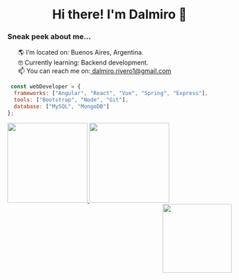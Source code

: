 ### <h1 align="center"> Hi there! I'm Dalmiro 👾 </h1>

<!--
**dalmirorivero/dalmirorivero** is a ✨ _special_ ✨ repository because its `README.md` (this file) appears on your GitHub profile.

Here are some ideas to get you started:
-->

<div>
<h3>Sneak peek about me...</h3>
<ul type=none align=left>
<li>🌎 I’m located on: Buenos Aires, Argentina.</li>
<li>🤓 Currently learning: Backend development.</li>
<li>📫 You can reach me on:<a href="mailto:dalmiro.rivero1@gmail.com"> dalmiro.rivero1@gmail.com </a></li>
</ul>
</div>

```javascript
 const webDeveloper = {
  frameworks: ["Angular", "React", "Vue", "Spring", "Express"],
  tools: ["Bootstrap", "Node", "Git"],
  database: ["MySQL", "MongoDB"]
};
```

<div align="left">
<a href="https://github.com/dalmirorivero" >
 <img  height="180em" src="https://github-readme-stats.vercel.app/api/top-langs/?username=dalmirorivero&layout=compact&theme=graywhite" />
</a>
<a href="https://github.com/dalmirorivero" >
  <img   height="180em" src="https://github-readme-stats.vercel.app/api?username=dalmirorivero&show_icons=true&theme=graywhite&hide_rank=false&card_width=270&rank_icon=github" />
</a> 
<a align="right"><img width="155" align="right" src="https://github.com/dalmirorivero/dalmirorivero/assets/57370438/b55f96d9-2039-4bd6-bbbc-360e6feb768c"/></a>
</div> 




